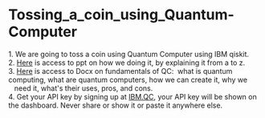 # Tossing_a_coin_using_Quantum-Computer
1.&nbsp;We are going to toss a coin using Quantum Computer using IBM qiskit.<br />
2.&nbsp;[Here](https://drive.google.com/file/d/1DEwp8aoOak_eB6nu--4Fr2EBQBAevaWB/view?usp=drivesdk) is access to ppt on how we doing it, by explaining it from a to z.<br />
3.&nbsp;[Here](https://docs.google.com/document/d/1D9hq1bWGC4A_gtBiBDMzy4IKSkWA6Z3D/edit?usp=drivesdk&ouid=116604129075165078273&rtpof=true&sd=true) is access to Docx on fundamentals of QC:&nbsp; what is quantum computing, what are quantum computers, how we can create it, why we &nbsp;&nbsp;&nbsp;need it, what's their uses,  pros, and cons.<br />
4.&nbsp;Get your API key by signing up at [IBM.QC](https://quantum-computing.ibm.com/), your API key will be shown on the dashboard. Never share or show it or paste it anywhere else.<br />
